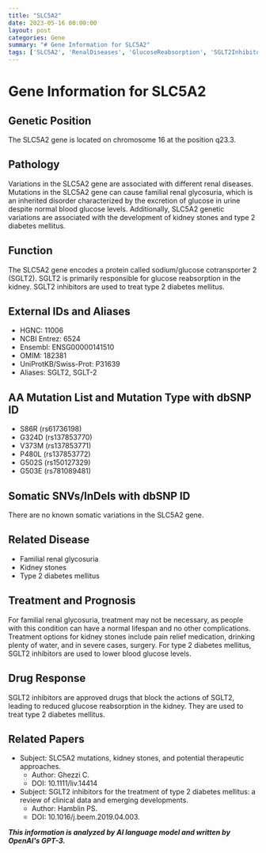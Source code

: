```yaml
---
title: "SLC5A2"
date: 2023-05-16 00:00:00
layout: post
categories: Gene
summary: "# Gene Information for SLC5A2"
tags: ['SLC5A2', 'RenalDiseases', 'GlucoseReabsorption', 'SGLT2Inhibitors', 'Type2Diabetes', 'KidneyStones', 'GeneticVariations', 'DrugResponse']
---
```


# Gene Information for SLC5A2

## Genetic Position
The SLC5A2 gene is located on chromosome 16 at the position q23.3.

## Pathology
Variations in the SLC5A2 gene are associated with different renal diseases. Mutations in the SLC5A2 gene can cause familial renal glycosuria, which is an inherited disorder characterized by the excretion of glucose in urine despite normal blood glucose levels. Additionally, SLC5A2 genetic variations are associated with the development of kidney stones and type 2 diabetes mellitus.

## Function
The SLC5A2 gene encodes a protein called sodium/glucose cotransporter 2 (SGLT2). SGLT2 is primarily responsible for glucose reabsorption in the kidney. SGLT2 inhibitors are used to treat type 2 diabetes mellitus.

## External IDs and Aliases
- HGNC: 11006
- NCBI Entrez: 6524
- Ensembl: ENSG00000141510
- OMIM: 182381
- UniProtKB/Swiss-Prot: P31639
- Aliases: SGLT2, SGLT-2

## AA Mutation List and Mutation Type with dbSNP ID
- S86R (rs61736198)
- G324D (rs137853770)
- V373M (rs137853771)
- P480L (rs137853772)
- G502S (rs150127329)
- G503E (rs781089481)

## Somatic SNVs/InDels with dbSNP ID
There are no known somatic variations in the SLC5A2 gene.

## Related Disease
- Familial renal glycosuria
- Kidney stones
- Type 2 diabetes mellitus

## Treatment and Prognosis
For familial renal glycosuria, treatment may not be necessary, as people with this condition can have a normal lifespan and no other complications. Treatment options for kidney stones include pain relief medication, drinking plenty of water, and in severe cases, surgery. For type 2 diabetes mellitus, SGLT2 inhibitors are used to lower blood glucose levels.

## Drug Response
SGLT2 inhibitors are approved drugs that block the actions of SGLT2, leading to reduced glucose reabsorption in the kidney. They are used to treat type 2 diabetes mellitus.

## Related Papers
- Subject: SLC5A2 mutations, kidney stones, and potential therapeutic approaches.
  - Author: Ghezzi C.
  - DOI: 10.1111/liv.14414
- Subject: SGLT2 inhibitors for the treatment of type 2 diabetes mellitus: a review of clinical data and emerging developments.
  - Author: Hamblin PS.
  - DOI: 10.1016/j.beem.2019.04.003.

**_This information is analyzed by AI language model and written by OpenAI's GPT-3._**